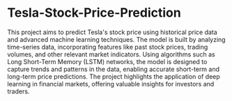 # Tesla-Stock-Price-Prediction
This project aims to predict Tesla's stock price using historical price data and advanced machine learning techniques. The model is built by analyzing time-series data, incorporating features like past stock prices, trading volumes, and other relevant market indicators. Using algorithms such as Long Short-Term Memory (LSTM) networks, the model is designed to capture trends and patterns in the data, enabling accurate short-term and long-term price predictions. The project highlights the application of deep learning in financial markets, offering valuable insights for investors and traders.

